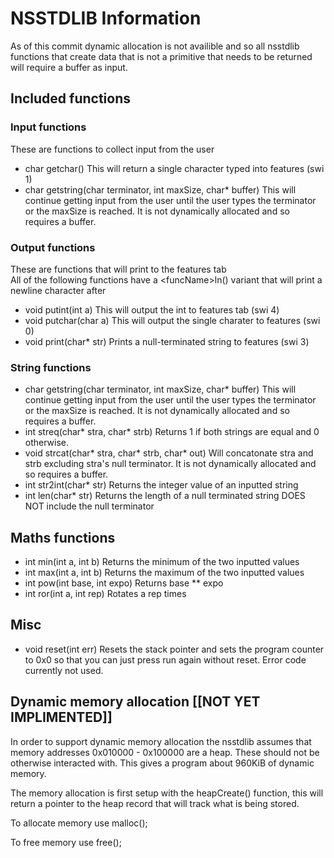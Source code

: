 # NSSTDLIB Information
As of this commit dynamic allocation is not availible and so all nsstdlib functions that create data that is not a primitive that needs to be returned will require a buffer as input.  

## Included functions
### Input functions  
These are functions to collect input from the user  
  - char getchar()                                                      This will return a single character typed into features (swi 1)
  - char getstring(char terminator, int maxSize, char* buffer)          This will continue getting input from the user until the user types the terminator or the maxSize is reached. It is not dynamically allocated and so requires a buffer.

### Output functions
These are functions that will print to the features tab  
All of the following functions have a \<funcName\>ln() variant that will print a newline character after
  - void putint(int a)                                                  This will output the int to features tab (swi 4)
  - void putchar(char a)                                                This will output the single charater to features (swi 0)
  - void print(char* str)                                               Prints a null-terminated string to features (swi 3)

### String functions
  - char getstring(char terminator, int maxSize, char* buffer)          This will continue getting input from the user until the user types the terminator or the maxSize is reached. It is not dynamically allocated and so requires a buffer.
  - int streq(char* stra, char* strb)                                   Returns 1 if both strings are equal and 0 otherwise.
  - void strcat(char* stra, char* strb, char* out)                      Will concatonate stra and strb excluding stra's null terminator. It is not dynamically allocated and so requires a buffer.
  - int str2int(char* str)                                              Returns the integer value of an inputted string
  - int len(char* str)                                                  Returns the length of a null terminated string DOES NOT include the null terminator

## Maths functions
  - int min(int a, int b)                                               Returns the minimum of the two inputted values
  - int max(int a, int b)                                               Returns the maximum of the two inputted values
  - int pow(int base, int expo)                                         Returns base ** expo
  - int ror(int a, int rep)                                             Rotates a rep times

## Misc
  - void reset(int err)                                                 Resets the stack pointer and sets the program counter to 0x0 so that you can just press run again without reset. Error code currently not used.

## Dynamic memory allocation [[NOT YET IMPLIMENTED]]
In order to support dynamic memory allocation the nsstdlib assumes that memory addresses 0x010000 - 0x100000 are a heap. These should not be otherwise interacted with. This gives a program about 960KiB of dynamic memory.  

The memory allocation is first setup with the heapCreate() function, this will return a pointer to the heap record that will track what is being stored.  

To allocate memory use malloc();  

To free memory use free();  

